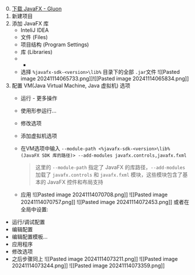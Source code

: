 0. [下载 JavaFX - Gluon](https://gluonhq.com/products/javafx/)
1. 新建项目
2. 添加 JavaFX 库
	- InteliJ IDEA
	- 文件 (Files)
	- 项目结构 (Program Settings)
	- 库 (Libraries)
	- +
	- 选择 `%javafx-sdk-<version>\lib%` 目录下的全部 `.jar`文件
![[Pasted image 20241114065733.png]]![[Pasted image 20241114065834.png]]
3. 配置 VM(Java Virtual Machine, Java 虚拟机) 选项
	- 运行 - 更多操作
	- 使用形参运行...
	- 修改选项
	- 添加虚拟机选项
	- 在VM选项中输入
		`--module-path <%javafx-sdk-<version>\lib% (JavaFX SDK 库的路径)> --add-modules javafx.controls,javafx.fxml`

		> 这里的 `--module-path` 指定了 JavaFX 的库路径，`--add-modules` 加载了 `javafx.controls` 和 `javafx.fxml` 模块，这些模块包含了基本的 JavaFX 控件和布局支持

	- 应用
	![[Pasted image 20241114070708.png]]
	![[Pasted image 20241114070757.png]]
	![[Pasted image 20241114072453.png]]
或者在全局中设置:
- 运行/调试配置
- 编辑配置
- 编辑配置模板...
- 应用程序
- 修改选项
- 之后步骤同上
![[Pasted image 20241114073211.png]]
![[Pasted image 20241114073244.png]]
![[Pasted image 20241114073359.png]]